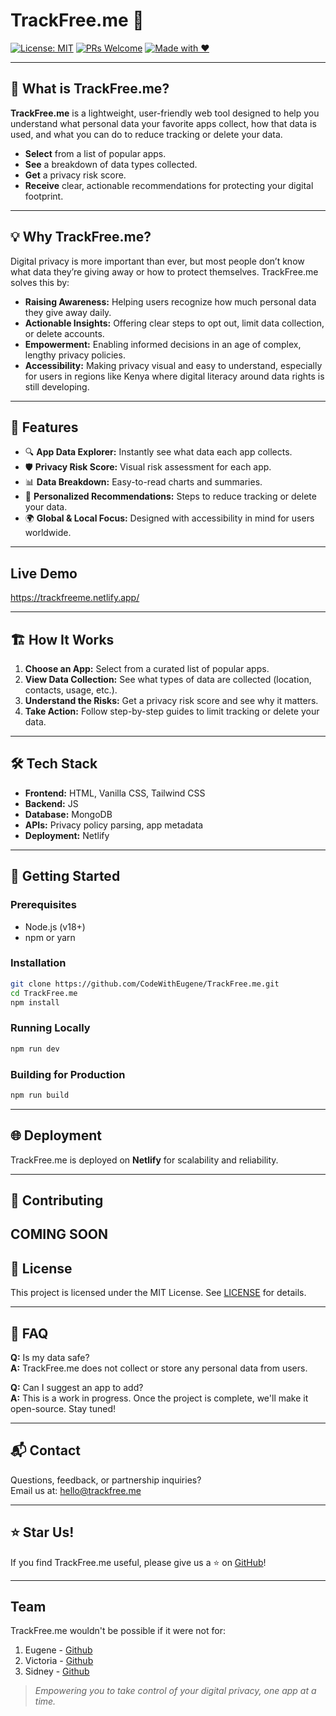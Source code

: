 # TrackFree.me 🧠

[![License: MIT](https://img.shields.io/badge/License-MIT-yellow.svg)](LICENSE)
[![PRs Welcome](https://img.shields.io/badge/PRs-welcome-brightgreen.svg)](CONTRIBUTING.md)
[![Made with ❤️](https://img.shields.io/badge/Made%20with-%E2%9D%A4-red)](#)

---

## 🧠 What is TrackFree.me?

**TrackFree.me** is a lightweight, user-friendly web tool designed to help you understand what personal data your favorite apps collect, how that data is used, and what you can do to reduce tracking or delete your data. 

- **Select** from a list of popular apps.
- **See** a breakdown of data types collected.
- **Get** a privacy risk score.
- **Receive** clear, actionable recommendations for protecting your digital footprint.

---

## 💡 Why TrackFree.me?

Digital privacy is more important than ever, but most people don’t know what data they’re giving away or how to protect themselves. TrackFree.me solves this by:

- **Raising Awareness:** Helping users recognize how much personal data they give away daily.
- **Actionable Insights:** Offering clear steps to opt out, limit data collection, or delete accounts.
- **Empowerment:** Enabling informed decisions in an age of complex, lengthy privacy policies.
- **Accessibility:** Making privacy visual and easy to understand, especially for users in regions like Kenya where digital literacy around data rights is still developing.

---

## 🚀 Features

- 🔍 **App Data Explorer:** Instantly see what data each app collects.
- 🛡️ **Privacy Risk Score:** Visual risk assessment for each app.
- 📊 **Data Breakdown:** Easy-to-read charts and summaries.
- 📝 **Personalized Recommendations:** Steps to reduce tracking or delete your data.
- 🌍 **Global & Local Focus:** Designed with accessibility in mind for users worldwide.

---

## Live Demo

https://trackfreeme.netlify.app/

---

## 🏗️ How It Works

1. **Choose an App:** Select from a curated list of popular apps.
2. **View Data Collection:** See what types of data are collected (location, contacts, usage, etc.).
3. **Understand the Risks:** Get a privacy risk score and see why it matters.
4. **Take Action:** Follow step-by-step guides to limit tracking or delete your data.

---

## 🛠️ Tech Stack

- **Frontend:** HTML, Vanilla CSS, Tailwind CSS
- **Backend:** JS
- **Database:** MongoDB
- **APIs:** Privacy policy parsing, app metadata
- **Deployment:** Netlify

---

## 🏁 Getting Started

### Prerequisites

- Node.js (v18+)
- npm or yarn

### Installation

```bash
git clone https://github.com/CodeWithEugene/TrackFree.me.git
cd TrackFree.me
npm install
```

### Running Locally

```bash
npm run dev
```

### Building for Production

```bash
npm run build
```

---

## 🌐 Deployment

TrackFree.me is deployed on **Netlify** for scalability and reliability.

---

## 🤝 Contributing

COMING SOON
---

## 📄 License

This project is licensed under the MIT License. See [LICENSE](LICENSE) for details.

---

## 🙋 FAQ

**Q:** Is my data safe?  
**A:** TrackFree.me does not collect or store any personal data from users.

**Q:** Can I suggest an app to add?  
**A:** This is a work in progress. Once the project is complete, we'll make it open-source. Stay tuned!

---

## 📬 Contact

Questions, feedback, or partnership inquiries?  
Email us at: [hello@trackfree.me](mailto:hello@trackfree.me)

---

## ⭐️ Star Us!

If you find TrackFree.me useful, please give us a ⭐️ on [GitHub](https://github.com/CodeWithEugene/TrackFree.me)!

---

## Team
TrackFree.me wouldn't be possible if it were not for:
1. Eugene - [Github](https://github.com/CodeWithEugene)
2. Victoria - [Github](https://github.com/Toritish)
3. Sidney - [Github](https://github.com/mathncode-sid)

> _Empowering you to take control of your digital privacy, one app at a time._

